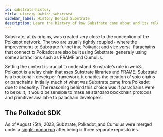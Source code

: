 ```yaml
---
id: substrate-history
title: History Behind Substrate
sidebar_label: History Behind Substrate
description: Learn the history of how Substrate came about and its relevance to Polkadot.
---
```


Substrate, at its origins, was created very close to the conception of the Polkadot network. The two
are usually tightly coupled - where the improvements to Substrate funnel into Polkadot and vice
versa. Parachains that connect to Polkadot are also built using Substrate, generally using some
abstractions such as FRAME and Cumulus.

Setting the context is crucial to understand Substrate's role in web3. Polkadot is a relay chain
that uses Substrate libraries and FRAME. Substrate is a blockchain developer framework. It enables
the creation of solo chains or parachains. Initially, much of what was Substrate came from Polkadot
due to necessity. The reasoning behind this choice was if parachains were to be built, it would be
sensible to make all standard blockchain protocols and primitives available to parachain developers.

## The Polkadot SDK

As of August 25th, 2023, Substrate, Polkadot, and Cumulus were merged under a
[single monorepo](https://github.com/paritytech/polkadot-sdk) after being in three separate
repositories.

